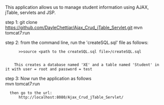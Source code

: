 This application allows us to manage student information using AJAX, jTable, servlets and JSP. 

step 1: git clone https://github.com/DayleChettiar/Ajax_Crud_jTable_Servlet.git
              mvn tomcat7:run

step 2: from the command line, run the 'createSQL.sql' file as follows:
              
      
          >>source <path to the createSQL.sql file>/createSQL.sql

          
        This creates a database named 'XE' and a table named 'Student' in it with user = root and password = test
          
          
step 3: Now run the application as follows   
                mvn tomcat7:run
      
      then go to the url: 
          http://localhost:8080/Ajax_Crud_jTable_Servlet/
